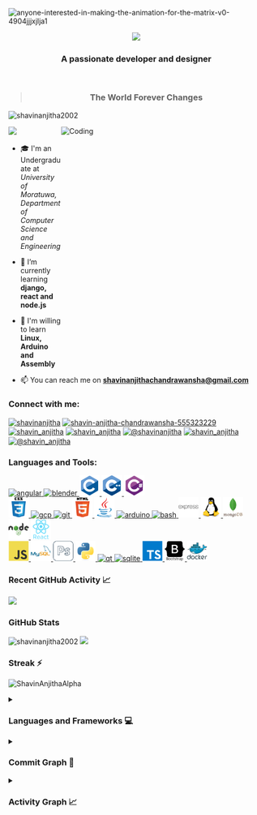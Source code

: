 ![anyone-interested-in-making-the-animation-for-the-matrix-v0-4904jjjxjlja1](https://github.com/ShavinAnjithaAlpha/ShavinAnjithaAlpha/assets/85817726/82be8176-deba-45d5-814d-f2ec814a5c66)

<p align="center">
   <a href="https://git.io/typing-svg" ><img src="https://readme-typing-svg.herokuapp.com?font=Ubuntu&weight=600&size=40&duration=3000&pause=1000&color=0DF712&center=true&width=435&height=100&lines=Hi+%F0%9F%91%8B%2C+I'm+Shavin+Anjitha"/>
</a>
</p>
<h3 align="center">A passionate developer and designer</h3>
<br/>

> <h3 align="center"> The World Forever Changes </h3>


<p align="left"> <img src="https://komarev.com/ghpvc/?username=shavinanjitha2002&label=Profile%20views&color=0e75b6&style=flat" alt="shavinanjitha2002" /> </p>

![](https://hit.yhype.me/github/profile?user_id=85817726)
<img align="right" alt="Coding" width="400" height="450" src="https://images.unsplash.com/photo-1608306448197-e83633f1261c?ixlib=rb-4.0.3&ixid=M3wxMjA3fDB8MHxwaG90by1wYWdlfHx8fGVufDB8fHx8fA%3D%3D&auto=format&fit=crop&w=387&q=80">

- 🎓 I'm an Undergraduate at *University of Moratuwa, Department of Computer Science and Engineering*
   
- 🌱 I’m currently learning **django, react and node.js**

- 🌱 I'm willing to learn **Linux, Arduino and Assembly**

- 📫 You can reach me on **shavinanjithachandrawansha@gmail.com**

<h3 align="left">Connect with me:</h3>
<p align="left">
<a href="https://twitter.com/shavinanjitha" target="blank"><img align="center" src="https://raw.githubusercontent.com/rahuldkjain/github-profile-readme-generator/master/src/images/icons/Social/twitter.svg" alt="shavinanjitha" height="30" width="40" /></a>
<a href="https://linkedin.com/in/shavin-anjitha-chandrawansha-555323229" target="blank"><img align="center" src="https://raw.githubusercontent.com/rahuldkjain/github-profile-readme-generator/master/src/images/icons/Social/linked-in-alt.svg" alt="shavin-anjitha-chandrawansha-555323229" height="30" width="40" /></a>
<a href="https://codesandbox.com/shavin_anjitha" target="blank"><img align="center" src="https://raw.githubusercontent.com/rahuldkjain/github-profile-readme-generator/master/src/images/icons/Social/codesandbox.svg" alt="shavin_anjitha" height="30" width="40" /></a>
<a href="https://instagram.com/shavin_anjitha" target="blank"><img align="center" src="https://raw.githubusercontent.com/rahuldkjain/github-profile-readme-generator/master/src/images/icons/Social/instagram.svg" alt="shavin_anjitha" height="30" width="40" /></a>
<a href="https://medium.com/@shavinanjitha" target="blank"><img align="center" src="https://raw.githubusercontent.com/rahuldkjain/github-profile-readme-generator/master/src/images/icons/Social/medium.svg" alt="@shavinanjitha" height="30" width="40" /></a>
<a href="https://www.hackerrank.com/shavin_anjitha" target="blank"><img align="center" src="https://raw.githubusercontent.com/rahuldkjain/github-profile-readme-generator/master/src/images/icons/Social/hackerrank.svg" alt="shavin_anjitha" height="30" width="40" /></a>
<a href="https://www.hackerearth.com/@shavin_anjitha" target="blank"><img align="center" src="https://raw.githubusercontent.com/rahuldkjain/github-profile-readme-generator/master/src/images/icons/Social/hackerearth.svg" alt="@shavin_anjitha" height="30" width="40" /></a>
</p>

<h3 align="left">Languages and Tools:</h3>
<p align="left"> <a href="https://angular.io" target="_blank" rel="noreferrer"> <img src="https://angular.io/assets/images/logos/angular/angular.svg" alt="angular" width="40" height="40"/> </a> <a href="https://www.blender.org/" target="_blank" rel="noreferrer"> <img src="https://download.blender.org/branding/community/blender_community_badge_white.svg" alt="blender" width="40" height="40"/> </a> <a href="https://www.cprogramming.com/" target="_blank" rel="noreferrer"> <img src="https://raw.githubusercontent.com/devicons/devicon/master/icons/c/c-original.svg" alt="c" width="40" height="40"/> </a> <a href="https://www.w3schools.com/cpp/" target="_blank" rel="noreferrer"> <img src="https://raw.githubusercontent.com/devicons/devicon/master/icons/cplusplus/cplusplus-original.svg" alt="cplusplus" width="40" height="40"/> </a> <a href="https://www.w3schools.com/cs/" target="_blank" rel="noreferrer"> <img src="https://raw.githubusercontent.com/devicons/devicon/master/icons/csharp/csharp-original.svg" alt="csharp" width="40" height="40"/> </a> 
  <br/>
<a href="https://www.w3schools.com/css/" target="_blank" rel="noreferrer"> <img src="https://raw.githubusercontent.com/devicons/devicon/master/icons/css3/css3-original-wordmark.svg" alt="css3" width="40" height="40"/> </a> <a href="https://cloud.google.com" target="_blank" rel="noreferrer"> <img src="https://www.vectorlogo.zone/logos/google_cloud/google_cloud-icon.svg" alt="gcp" width="40" height="40"/> </a> <a href="https://git-scm.com/" target="_blank" rel="noreferrer"> <img src="https://www.vectorlogo.zone/logos/git-scm/git-scm-icon.svg" alt="git" width="40" height="40"/> </a> <a href="https://www.w3.org/html/" target="_blank" rel="noreferrer"> <img src="https://raw.githubusercontent.com/devicons/devicon/master/icons/html5/html5-original-wordmark.svg" alt="html5" width="40" height="40"/> </a> <a href="https://www.java.com" target="_blank" rel="noreferrer"> <img src="https://raw.githubusercontent.com/devicons/devicon/master/icons/java/java-original.svg" alt="java" width="40" height="40"/> </a> <a href="https://www.arduino.cc/" target="_blank" rel="noreferrer"> <img src="https://cdn.worldvectorlogo.com/logos/arduino-1.svg" alt="arduino" width="40" height="40"/> </a> <a href="https://www.gnu.org/software/bash/" target="_blank" rel="noreferrer"> <img src="https://www.vectorlogo.zone/logos/gnu_bash/gnu_bash-icon.svg" alt="bash" width="40" height="40"/> </a>  <a href="https://expressjs.com" target="_blank" rel="noreferrer"> <img src="https://raw.githubusercontent.com/devicons/devicon/master/icons/express/express-original-wordmark.svg" alt="express" width="40" height="40"/> </a> <a href="https://www.linux.org/" target="_blank" rel="noreferrer"> <img src="https://raw.githubusercontent.com/devicons/devicon/master/icons/linux/linux-original.svg" alt="linux" width="40" height="40"/> </a> <a href="https://www.mongodb.com/" target="_blank" rel="noreferrer"> <img src="https://raw.githubusercontent.com/devicons/devicon/master/icons/mongodb/mongodb-original-wordmark.svg" alt="mongodb" width="40" height="40"/> </a> <a href="https://nodejs.org" target="_blank" rel="noreferrer"> <img src="https://raw.githubusercontent.com/devicons/devicon/master/icons/nodejs/nodejs-original-wordmark.svg" alt="nodejs" width="40" height="40"/> </a> <a href="https://reactjs.org/" target="_blank" rel="noreferrer"> <img src="https://raw.githubusercontent.com/devicons/devicon/master/icons/react/react-original-wordmark.svg" alt="react" width="40" height="40"/> </a>
  <br/>
  <a href="https://developer.mozilla.org/en-US/docs/Web/JavaScript" target="_blank" rel="noreferrer"> <img src="https://raw.githubusercontent.com/devicons/devicon/master/icons/javascript/javascript-original.svg" alt="javascript" width="40" height="40"/> </a> <a href="https://www.mysql.com/" target="_blank" rel="noreferrer"> <img src="https://raw.githubusercontent.com/devicons/devicon/master/icons/mysql/mysql-original-wordmark.svg" alt="mysql" width="40" height="40"/> </a> <a href="https://www.photoshop.com/en" target="_blank" rel="noreferrer"> <img src="https://raw.githubusercontent.com/devicons/devicon/master/icons/photoshop/photoshop-line.svg" alt="photoshop" width="40" height="40"/> </a> <a href="https://www.python.org" target="_blank" rel="noreferrer"> <img src="https://raw.githubusercontent.com/devicons/devicon/master/icons/python/python-original.svg" alt="python" width="40" height="40"/> </a> <a href="https://www.qt.io/" target="_blank" rel="noreferrer"> <img src="https://upload.wikimedia.org/wikipedia/commons/0/0b/Qt_logo_2016.svg" alt="qt" width="40" height="40"/> </a> <a href="https://www.sqlite.org/" target="_blank" rel="noreferrer"> <img src="https://www.vectorlogo.zone/logos/sqlite/sqlite-icon.svg" alt="sqlite" width="40" height="40"/> </a> <a href="https://www.typescriptlang.org/" target="_blank" rel="noreferrer"> <img src="https://raw.githubusercontent.com/devicons/devicon/master/icons/typescript/typescript-original.svg" alt="typescript" width="40" height="40"/> </a><a href="https://getbootstrap.com" target="_blank" rel="noreferrer"> <img src="https://raw.githubusercontent.com/devicons/devicon/master/icons/bootstrap/bootstrap-plain-wordmark.svg" alt="bootstrap" width="40" height="40"/> </a> <a href="https://www.docker.com/" target="_blank" rel="noreferrer"> <img src="https://raw.githubusercontent.com/devicons/devicon/master/icons/docker/docker-original-wordmark.svg" alt="docker" width="40" height="40"/> </a> </p>

### Recent GitHub Activity 📈
<p> <img src="http://github-profile-summary-cards.vercel.app/api/cards/profile-details?username=ShavinAnjithaAlpha&hide_border=true&theme=github_dark"></p>


### GitHub Stats
<p>
   <img src="https://github-readme-stats.vercel.app/api?username=ShavinAnjithaAlpha&show_icons=true&locale=en&hide_border=trye&theme=github_dark" alt="shavinanjitha2002" />
   <img src="http://github-profile-summary-cards.vercel.app/api/cards/stats?username=ShavinAnjithaAlpha&theme=github_dark">
</p>

### Streak ⚡
<p><img src="https://github-readme-streak-stats.herokuapp.com/?user=ShavinAnjithaAlpha&theme=github_dark" alt="ShavinAnjithaAlpha" /></p>

<details>
   <summary>
      <h3>Languages and Frameworks 💻</h3>
   </summary>

   <p>
   <img src="http://github-profile-summary-cards.vercel.app/api/cards/repos-per-language?username=ShavinAnjithaAlpha&theme=github_dark" />
   <img src="http://github-profile-summary-cards.vercel.app/api/cards/most-commit-language?username=ShavinAnjithaAlpha&theme=github_dark" />
   </p>
</details>

<details>
   <summary>
      <h3>Commit Graph 📝</h3>
   </summary>

   <img align="center" src="http://github-profile-summary-cards.vercel.app/api/cards/productive-time?username=ShavinAnjithaAlpha&theme=github_dark&utcOffset=8" />

</details>

<details>
  <summary>
     <h3>Activity Graph 📈 </h3>
   </summary>
  <br/>

[![Ashutosh's github activity graph](https://github-readme-activity-graph.vercel.app/graph?username=ShavinAnjithaAlpha&bg_color=131122&color=dddddd&line=04e61b&point=1155ee&area=true&hide_border=true)](https://github.com/ashutosh00710/github-readme-activity-graph)

</details>


